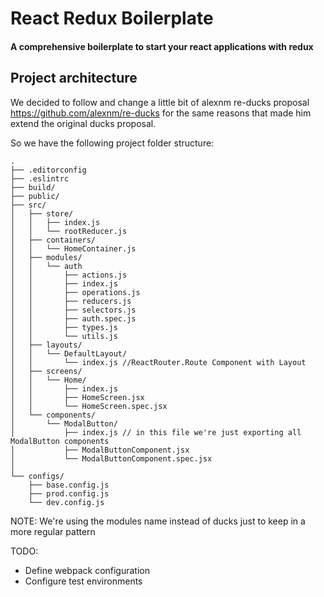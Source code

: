# React Redux Boilerplate

#### A comprehensive boilerplate to start your react applications with redux

## Project architecture

We decided to follow and change a little bit of alexnm re-ducks proposal https://github.com/alexnm/re-ducks for the same reasons that made him extend the original ducks proposal.

So we have the following project folder structure:
```
.
├── .editorconfig
├── .eslintrc
├── build/
├── public/
├── src/
│   ├── store/
│   │   ├── index.js
│   │   └── rootReducer.js
│   ├── containers/
│   │   └── HomeContainer.js
│   ├── modules/
│   │   └── auth
│   │       ├── actions.js
│   │       ├── index.js
│   │       ├── operations.js
│   │       ├── reducers.js
│   │       ├── selectors.js
│   │       ├── auth.spec.js
│   │       ├── types.js
│   │       └── utils.js
│   ├── layouts/
│   │   └── DefaultLayout/
│   │       └── index.js //ReactRouter.Route Component with Layout
│   ├── screens/
│   │   └── Home/
│   │       ├── index.js
│   │       ├── HomeScreen.jsx
│   │       └── HomeScreen.spec.jsx
│   └── components/
│       └── ModalButton/
│           ├── index.js // in this file we're just exporting all ModalButton components
│           ├── ModalButtonComponent.jsx
│           └── ModalButtonComponent.spec.jsx
│   
└── configs/
    ├── base.config.js
    ├── prod.config.js
    └── dev.config.js
```
NOTE: We're using the modules name instead of ducks just to keep in a more regular pattern


TODO:
- Define webpack configuration
- Configure test environments

